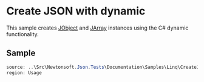 ﻿# Create JSON with dynamic

This sample creates [JObject](/api/newtonsoft/json/linq/jobject/) and [JArray](/api/newtonsoft/json/linq/jarray/) instances using the C# dynamic functionality.

## Sample

```csharp Usage
source: ..\Src\Newtonsoft.Json.Tests\Documentation\Samples\Linq\CreateJsonDynamic.cs
region: Usage
```
